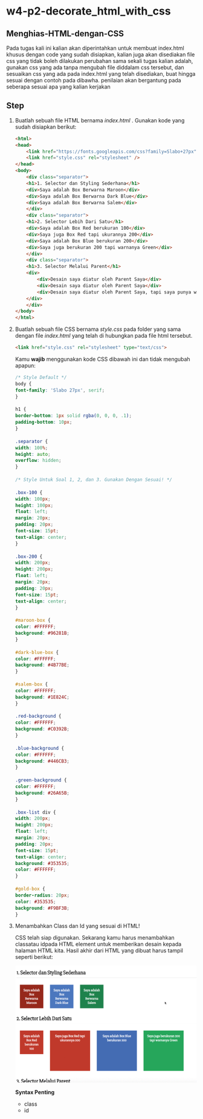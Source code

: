 # w4-p2-decorate_html_with_css

## Menghias-HTML-dengan-CSS

Pada tugas kali ini kalian akan diperintahkan untuk membuat index.html khusus dengan code yang sudah disiapkan, kalian juga akan disediakan file css yang tidak boleh dilakukan perubahan sama sekali
tugas kalian adalah, gunakan css yang ada tanpa mengubah file diddalam css tersebut, dan sesuaikan css yang ada pada index.html yang telah disediakan, buat hingga sesuai dengan contoh pada dibawha.
penilaian akan bergantung pada seberapa sesuai apa yang kalian kerjakan

## Step

1. Buatlah sebuah file HTML bernama _index.html_ . Gunakan kode yang sudah disiapkan berikut:

   ```HTML
   <html>
   <head>
       <link href="https://fonts.googleapis.com/css?family=Slabo+27px" rel="stylesheet">
       <link href="style.css" rel="stylesheet" />
   </head>
   <body>
       <div class="separator">
       <h1>1. Selector dan Styling Sederhana</h1>
       <div>Saya adalah Box Berwarna Maroon</div>
       <div>Saya adalah Box Berwarna Dark Blue</div>
       <div>Saya adalah Box Berwarna Salem</div>
       </div>
       <div class="separator">
       <h1>2. Selector Lebih Dari Satu</h1>
       <div>Saya adalah Box Red berukuran 100</div>
       <div>Saya juga Box Red tapi ukurannya 200</div>
       <div>Saya adalah Box Blue berukuran 200</div>
       <div>Saya juga berukuran 200 tapi warnanya Green</div>
       </div>
       <div class="separator">
       <h1>3. Selector Melalui Parent</h1>
       <div>
           <div>Desain saya diatur oleh Parent Saya</div>
           <div>Desain saya diatur oleh Parent Saya</div>
           <div>Desain saya diatur oleh Parent Saya, tapi saya punya warna khusus, yaitu Gold!</div>
       </div>
       </div>
   </body>
   </html>
   ```

2. Buatlah sebuah file CSS bernama _style.css_ pada folder yang sama dengan file _index.html_ yang telah di hubungkan pada file html tersebut.

   ```HTML
   <link href="style.css" rel="stylesheet" type="text/css">
   ```

   Kamu **wajib** menggunakan kode CSS dibawah ini dan tidak mengubah apapun:

   ```CSS
   /* Style Default */
   body {
   font-family: 'Slabo 27px', serif;
   }

   h1 {
   border-bottom: 1px solid rgba(0, 0, 0, .1);
   padding-bottom: 10px;
   }

   .separator {
   width: 100%;
   height: auto;
   overflow: hidden;
   }

   /* Style Untuk Soal 1, 2, dan 3. Gunakan Dengan Sesuai! */

   .box-100 {
   width: 100px;
   height: 100px;
   float: left;
   margin: 20px;
   padding: 20px;
   font-size: 15pt;
   text-align: center;
   }

   .box-200 {
   width: 200px;
   height: 200px;
   float: left;
   margin: 20px;
   padding: 20px;
   font-size: 15pt;
   text-align: center;
   }

   #maroon-box {
   color: #FFFFFF;
   background: #96281B;
   }

   #dark-blue-box {
   color: #FFFFFF;
   background: #4B77BE;
   }

   #salem-box {
   color: #FFFFFF;
   background: #1E824C;
   }

   .red-background {
   color: #FFFFFF;
   background: #C0392B;
   }

   .blue-background {
   color: #FFFFFF;
   background: #446CB3;
   }

   .green-background {
   color: #FFFFFF;
   background: #26A65B;
   }

   .box-list div {
   width: 200px;
   height: 200px;
   float: left;
   margin: 20px;
   padding: 20px;
   font-size: 15pt;
   text-align: center;
   background: #353535;
   color: #FFFFFF;
   }

   #gold-box {
   border-radius: 20px;
   color: #353535;
   background: #F9BF3B;
   }
   ```

3. Menambahkan Class dan Id yang sesuai di HTML!

   CSS telah siap digunakan. Sekarang kamu harus menambahkan classatau idpada HTML element untuk memberikan desain kepada halaman HTML kita. Hasil akhir dari HTML yang dibuat harus tampil seperti berikut:

   ![Contoh Hasil Akhir CSS Styling](./contoh-css-styling.gif "Contoh Hasil Akhir CSS Styling")

   **Syntax Penting**

   - class
   - id
